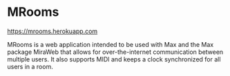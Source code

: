 # MRooms
https://mrooms.herokuapp.com

MRooms is a web application intended to be used with Max and the Max package MiraWeb that allows for over-the-internet communication between multiple users. It also supports MIDI and keeps a clock synchronized for all users in a room.
